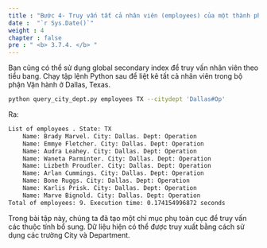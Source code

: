 ```yaml
---
title : "Bước 4- Truy vấn tất cả nhân viên (employees) của một thành phố (city) và một phòng ban (department) cụ thể"
date :  "`r Sys.Date()`" 
weight : 4
chapter : false
pre : " <b> 3.7.4. </b> "
---
```

Bạn cũng có thể sử dụng global secondary index để truy vấn nhân viên theo tiểu bang. Chạy tập lệnh Python sau để liệt kê tất cả nhân viên trong bộ phận Vận hành ở Dallas, Texas.

```bash
python query_city_dept.py employees TX --citydept 'Dallas#Op'
```

Ra:

```txt
List of employees . State: TX
    Name: Brady Marvel. City: Dallas. Dept: Operation
    Name: Emmye Fletcher. City: Dallas. Dept: Operation
    Name: Audra Leahey. City: Dallas. Dept: Operation
    Name: Waneta Parminter. City: Dallas. Dept: Operation
    Name: Lizbeth Proudler. City: Dallas. Dept: Operation
    Name: Arlan Cummings. City: Dallas. Dept: Operation
    Name: Bone Ruggs. City: Dallas. Dept: Operation
    Name: Karlis Prisk. City: Dallas. Dept: Operation
    Name: Marve Bignold. City: Dallas. Dept: Operation
Total of employees: 9. Execution time: 0.174154996872 seconds
```

Trong bài tập này, chúng ta đã tạo một chỉ mục phụ toàn cục để truy vấn các thuộc tính bổ sung. Dữ liệu hiện có thể được truy xuất bằng cách sử dụng các trường City và Department.
